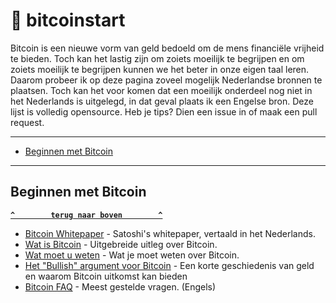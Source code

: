 # 🚀 bitcoinstart
Bitcoin is een nieuwe vorm van geld bedoeld om de mens financiële vrijheid te bieden. Toch kan het lastig zijn om zoiets moeilijk te begrijpen en om zoiets moeilijk te begrijpen kunnen we het beter in onze eigen taal leren. Daarom probeer ik op deze pagina zoveel mogelijk Nederlandse bronnen te plaatsen. Toch kan het voor komen dat een moeilijk onderdeel nog niet in het Nederlands is uitgelegd, in dat geval plaats ik een Engelse bron. Deze lijst is volledig opensource. Heb je tips? Dien een issue in of maak een pull request.

--------------------

- [Beginnen met Bitcoin](#beginnen-met-bitcoin)

--------------------

## Beginnen met Bitcoin

**[`^        terug naar boven        ^`](#)**

- [Bitcoin Whitepaper](https://bitcoin.org/files/bitcoin-paper/bitcoin_nl.pdf) - Satoshi's whitepaper, vertaald in het Nederlands.
- [Wat is Bitcoin](https://www.bitcoinspot.nl/wat-is-bitcoin/) - Uitgebreide uitleg over Bitcoin.
- [Wat moet u weten](https://bitcoin.org/nl/wat-u-moet-weten) - Wat je moet weten over Bitcoin.
- [Het "Bullish" argument voor Bitcoin](https://medium.com/@vijayboyapati/het-bullish-argument-voor-bitcoin-deel-1-c589d15083c1) - Een korte geschiedenis van geld en waarom Bitcoin uitkomst kan bieden
- [Bitcoin FAQ](https://en.bitcoin.it/wiki/Help:FAQ) - Meest gestelde vragen. (Engels)
